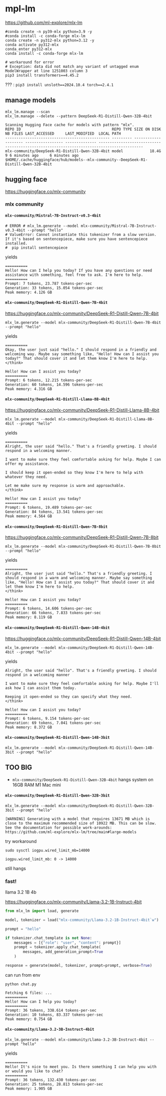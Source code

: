 
# mpl-lm

<https://github.com/ml-explore/mlx-lm>

```
#conda create -n py39-mlx python=3.9 -y
#conda install -c conda-forge mlx-lm
conda create -n py312-mlx python=3.12 -y
conda activate py312-mlx
conda_enter py312-mlx
conda install -c conda-forge mlx-lm

# workaround for error
# Exception: data did not match any variant of untagged enum ModelWrapper at line 1251003 column 3
pip3 install transformers==4.45.2
```

??? : `pip3 install unsloth==2024.10.4 torch==2.4.1`

## manage models


```
mlx_lm.manage --scan
mlx_lm.manage --delete --pattern DeepSeek-R1-Distill-Qwen-32B-4bit
```

```
Scanning Hugging Face cache for models with pattern "mlx".
REPO ID                                         REPO TYPE SIZE ON DISK NB FILES LAST_ACCESSED     LAST_MODIFIED  LOCAL PATH
----------------------------------------------- --------- ------------ -------- ----------------- -------------- ------------------------------------------------------------------------------------------
mlx-community/DeepSeek-R1-Distill-Qwen-32B-4bit model            18.4G        9 6 minutes ago     6 minutes ago  $HOME/.cache/huggingface/hub/models--mlx-community--DeepSeek-R1-Distill-Qwen-32B-4bit
```

## hugging face

<https://huggingface.co/mlx-community>

### mlx community

#### `mlx-community/Mistral-7B-Instruct-v0.3-4bit`

```shell
# ERROR # mlx_lm.generate --model mlx-community/Mistral-7B-Instruct-v0.3-4bit --prompt "hello"
# ValueError: Cannot instantiate this tokenizer from a slow version. If it's based on sentencepiece, make sure you have sentencepiece installed.
#  pip install sentencepiece
```

yields

```
==========
Hello! How can I help you today? If you have any questions or need assistance with something, feel free to ask. I'm here to help.
==========
Prompt: 7 tokens, 23.787 tokens-per-sec
Generation: 33 tokens, 15.054 tokens-per-sec
Peak memory: 4.126 GB
```

#### `mlx-community/DeepSeek-R1-Distill-Qwen-7B-4bit`


<https://huggingface.co/mlx-community/DeepSeek-R1-Distill-Qwen-7B-4bit>


```
mlx_lm.generate --model mlx-community/DeepSeek-R1-Distill-Qwen-7B-4bit --prompt "hello"
```

yields

```
==========
Okay, the user just said "hello." I should respond in a friendly and welcoming way. Maybe say something like, "Hello! How can I assist you today?" That should cover it and let them know I'm here to help.
</think>

Hello! How can I assist you today?
==========
Prompt: 6 tokens, 12.215 tokens-per-sec
Generation: 60 tokens, 14.596 tokens-per-sec
Peak memory: 4.316 GB
```



####  `mlx-community/DeepSeek-R1-Distill-Llama-8B-4bit`

<https://huggingface.co/mlx-community/DeepSeek-R1-Distill-Llama-8B-4bit>


```
mlx_lm.generate --model mlx-community/DeepSeek-R1-Distill-Llama-8B-4bit --prompt "hello"
```

yields

```
==========
Alright, the user said "hello." That's a friendly greeting. I should respond in a welcoming manner.

I want to make sure they feel comfortable asking for help. Maybe I can offer my assistance.

I should keep it open-ended so they know I'm here to help with whatever they need.

Let me make sure my response is warm and approachable.
</think>

Hello! How can I assist you today?
==========
Prompt: 6 tokens, 19.489 tokens-per-sec
Generation: 84 tokens, 13.541 tokens-per-sec
Peak memory: 4.564 GB
```

####  `mlx-community/DeepSeek-R1-Distill-Qwen-7B-8bit`

<https://huggingface.co/mlx-community/DeepSeek-R1-Distill-Qwen-7B-8bit>

```
mlx_lm.generate --model mlx-community/DeepSeek-R1-Distill-Qwen-7B-8bit --prompt "hello"
```

yields

```
==========
Alright, the user just said "hello." That's a friendly greeting. I should respond in a warm and welcoming manner. Maybe say something like, "Hello! How can I assist you today?" That should cover it and let them know I'm here to help.
</think>

Hello! How can I assist you today?
==========
Prompt: 6 tokens, 14.606 tokens-per-sec
Generation: 66 tokens, 7.833 tokens-per-sec
Peak memory: 8.119 GB
```

#### `mlx-community/DeepSeek-R1-Distill-Qwen-14B-4bit`

https://huggingface.co/mlx-community/DeepSeek-R1-Distill-Qwen-14B-4bit

```shell
mlx_lm.generate --model mlx-community/DeepSeek-R1-Distill-Qwen-14B-4bit --prompt "hello"
```

yields

```
Alright, the user said "hello". That's a friendly greeting. I should respond in a welcoming manner

I want to make sure they feel comfortable asking for help. Maybe I'll ask how I can assist them today.

Keeping it open-ended so they can specify what they need.
</think>

Hello! How can I assist you today?
==========
Prompt: 6 tokens, 9.154 tokens-per-sec
Generation: 69 tokens, 7.041 tokens-per-sec
Peak memory: 8.372 GB
```

#### `mlx-community/DeepSeek-R1-Distill-Qwen-14B-3bit`


```
mlx_lm.generate --model mlx-community/DeepSeek-R1-Distill-Qwen-14B-3bit --prompt "hello"
```

## TOO BIG

- `mlx-community/DeepSeek-R1-Distill-Qwen-32B-4bit` hangs system on 16GB RAM M1 Mac mini

#### `mlx-community/DeepSeek-R1-Distill-Qwen-32B-3bit`

```
mlx_lm.generate --model mlx-community/DeepSeek-R1-Distill-Qwen-32B-3bit --prompt "hello"
```

```
[WARNING] Generating with a model that requires 13671 MB which is close to the maximum recommended size of 10922 MB. This can be slow. See the documentation for possible work-arounds: https://github.com/ml-explore/mlx-lm/tree/main#large-models
```

try workaround

```
sudo sysctl iogpu.wired_limit_mb=14000

iogpu.wired_limit_mb: 0 -> 14000
```

still hangs


### fast!

llama 3.2 1B 4b

<https://huggingface.co/mlx-community/Llama-3.2-1B-Instruct-4bit>


```python
from mlx_lm import load, generate

model, tokenizer = load("mlx-community/Llama-3.2-1B-Instruct-4bit`w")

prompt = "hello"

if tokenizer.chat_template is not None:
    messages = [{"role": "user", "content": prompt}]
    prompt = tokenizer.apply_chat_template(
        messages, add_generation_prompt=True
    )

response = generate(model, tokenizer, prompt=prompt, verbose=True)
```

can run from env

```
python chat.py

Fetching 6 files: ...
==========
Hello! How can I help you today?
==========
Prompt: 36 tokens, 338.614 tokens-per-sec
Generation: 10 tokens, 83.337 tokens-per-sec
Peak memory: 0.754 GB
```


#### `mlx-community/Llama-3.2-3B-Instruct-4bit`

```
mlx_lm.generate --model mlx-community/Llama-3.2-3B-Instruct-4bit --prompt "hello"
```

yields

```
==========
Hello! It's nice to meet you. Is there something I can help you with or would you like to chat?
==========
Prompt: 36 tokens, 132.430 tokens-per-sec
Generation: 25 tokens, 28.813 tokens-per-sec
Peak memory: 1.905 GB
```

